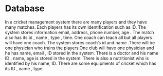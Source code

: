 # Database
In a cricket management system there are many players and they have many matches. Each players has its own identification such as ID. The system stores information  email, address, phone number, age . The match also has its id , name , type , time. One coach can teach all but all players will have one coach. The system stores coach’s id and name .There will be one physician who trains the players.One club will have one physician and he has name, email , ID stored in the system. There is  a doctor and his name ID , name, age is stored in the system.
There is also  a nutritionist who is identified by his name, ID. There are some equipments of cricket which has its ID , name , type.
